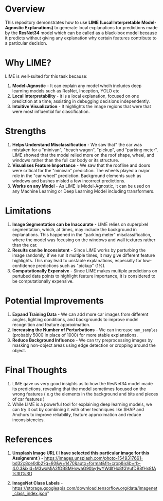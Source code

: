 # Overview

This repository demonstrates how to use <b>LIME (Local Interpretable Model-Agnostic Explanations)</b> to generate local explanations for predictions made by the <b>ResNet34</b> model which can be called as a black-box model because it predicts without giving any explanation why certain features contribute to a particular decision.



# Why LIME?

LIME is well-suited for this task because:
1. **Model-Agnostic** - It can explain any model whcih includes deep learning models such as ResNet, Inception, YOLO etc
2. **Local Interpretability** - it is a local explanation, focused on one prediction at a time; assisting in debugging decisions independently.
3. **Intuitive Visualization** - It highlights the image regions that were that were most influential for classification.
   
# Strengths
1. <b>Helps Understand Misclassification</b> - We saw that" the car was mistaken for a "minivan", "beach wagon", "pickup", and "parking meter". LIME showed that the model relied more on the roof shape, wheel, and windows rather than the full car body or its structure.
2. <b>Visualises Feature Importance</b> - We saw that the roofline and doors were critical for the "minivan" prediction. The wheels played a major role in the "car wheel" prediction. Background elements such as windows and bushes misled a few incorrect predictions.
3. <b>Works on any Model</b> - As LIME is Model-Agnostic, it can be used on any Machine Learning or Deep Learning Model including transformers.

# Limitations
1. <b>Image Segmentation can be Inaccurate</b> - LIME relies on superpixel segmentation, which, at times, may include the background in explanations. This happened in the "parking meter" misclassification, where the model was focusing on the windows and wall textures rather than the car.
2. <b>Results can be Inconsistent</b> - Since LIME works by perturbing the image randomly, if we run it multiple times, it may give different feature highlights. This may lead to unstable explanations, especially for low-confidence predictions such as "pickup" (1%).
3. <b>Computationally Expensive</b> - Since LIME makes multiple predictions on pertubed data points to highlight feature importance, it is considered to be computationally expensive.

# Potential Improvements
1. **Expand Training Data** - We can add more car images from different angles, lighting conditions, and backgrounds to improve model recognition and feature approximation.
2. **Increasing the Number of Perturbations** - We can increase `num_samples` (probably 5000 in place of 1000) for more stable explanations.
3. **Reduce Background Influence** - We can try preprocessing images by masking non-object areas using edge detection or cropping around the object.

# **Final Thoughts**
1. LIME gave us very good insights as to how the ResNet34 model made its predictions, revealing that the model sometimes focused on the wrong features ( e.g the elements in the background and bits and pieces of car features )
2. While LIME is a powerful tool for explaining deep learning models, we can try it out by combining it with other techniques like SHAP and Anchors to improve reliability, feature approximation and reduce inconsistencies.

# **References**

1)  **Unsplash Image URL ( I have selected this particular image for this Assignemnt )** - https://images.unsplash.com/photo-1549317661-bd32c8ce0db2?q=80&w=1470&auto=format&fit=crop&ixlib=rb-4.0.3&ixid=M3wxMjA3fDB8MHxwaG90by1wYWdlfHx8fGVufDB8fHx8fA%3D%3D

2) **ImageNet Class Labels** - https://storage.googleapis.com/download.tensorflow.org/data/imagenet_class_index.json"

